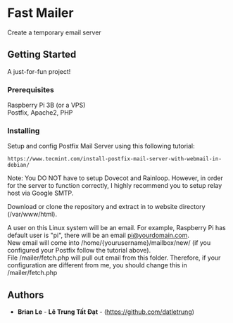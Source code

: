 # Fast Mailer

Create a temporary email server  

## Getting Started

A just-for-fun project!  

### Prerequisites

Raspberry Pi 3B (or a VPS)  
Postfix, Apache2, PHP  

### Installing
 
Setup and config Postfix Mail Server using this following tutorial:  

```
https://www.tecmint.com/install-postfix-mail-server-with-webmail-in-debian/
```

Note: You DO NOT have to setup Dovecot and Rainloop. However, in order for the server to function correctly, I highly recommend you to setup relay host via Google SMTP.  

Download or clone the repository and extract in to website directory (/var/www/html).   

A user on this Linux system will be an email. For example, Raspberry Pi has default user is "pi", there will be an email pi@yourdomain.com.  
New email will come into /home/{yourusername}/mailbox/new/ (if you configured your Postfix follow the tutorial above).  
File /mailer/fetch.php will pull out email from this folder. Therefore, if your configuration are different from me, you should change this in /mailer/fetch.php  


## Authors  

* **Brian Le** - **Lê Trung Tất Đạt** - (https://github.com/datletrung)  
